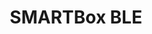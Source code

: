 ---
title: SMARTBox BLE
layout: bundle
image: '/images/devices/device-list/smartbox-ble.jpg'
brand: SMARTBox
---